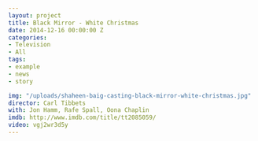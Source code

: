 ```yaml
---
layout: project
title: Black Mirror - White Christmas
date: 2014-12-16 00:00:00 Z
categories:
- Television
- All
tags:
- example
- news
- story

img: "/uploads/shaheen-baig-casting-black-mirror-white-christmas.jpg"
director: Carl Tibbets
with: Jon Hamm, Rafe Spall, Oona Chaplin
imdb: http://www.imdb.com/title/tt2085059/
video: vgj2wr3d5y
---
```


